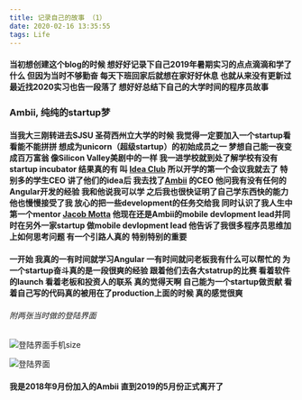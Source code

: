 ```yaml
---
title: 记录自己的故事 （1）
date: 2020-02-16 13:35:55
tags: Life
---
```


#### 当初想创建这个blog的时候 想好好记录下自己2019年暑期实习的点点滴滴和学了什么 但因为当时不够勤奋 每天下班回家后就想在家好好休息 也就从来没有更新过 最近找2020实习也告一段落了 想好好总结下自己的大学时间的程序员故事

### Ambii, 纯纯的startup梦

#### 当我大三刚转进去SJSU 圣荷西州立大学的时候 我觉得一定要加入一个startup看看能不能拼拼 想成为unicorn（超级startup）的初始成员之一 梦想自己能一夜变成百万富翁 像Silicon Valley美剧中的一样 我一进学校就到处了解学校有没有startup incubator 结果真的有 叫 [Idea Club](https://ideassjsu.org/) 所以开学的第一个会议我就去了 特别多的学生CEO 讲了他们的idea后 我去找了[Ambii](https://app.ambii.io/#/welcome) 的CEO 他问我有没有任何的Angular开发的经验 我和他说我可以学 之后我也很快证明了自己学东西快的能力 他也慢慢接受了我 放心的把一些development的任务交给我 同时认识了我人生中第一个mentor [Jacob Motta](https://www.linkedin.com/in/jakemotta/) 他现在还是Ambii的mobile devlopment lead并同时在另外一家startup 做mobile devlopment lead 他告诉了我很多程序员思维加上如何思考问题 有一个引路人真的 特别特别的重要

#### 一开始 我真的一有时间就学习Angular 一有时间就问老板我有什么可以帮忙的 为一个startup奋斗真的是一段很爽的经验 跟着他们去各大statrup的比赛 看着软件的launch 看着老板和投资人的联系 真的觉得天啊 自己能为一个startup做贡献 看着自己写的代码真的被用在了production上面的时候 真的感觉很爽

###### 附两张当时做的登陆界面

![登陆界面手机size](https://raw.githubusercontent.com/liamLacuna/light-blog-images/master/Ambii_mobile_ss.png) 

![登陆界面](https://raw.githubusercontent.com/liamLacuna/light-blog-images/master/Ambii_web_ss.png)

#### 我是2018年9月份加入的Ambii 直到2019的5月份正式离开了 





